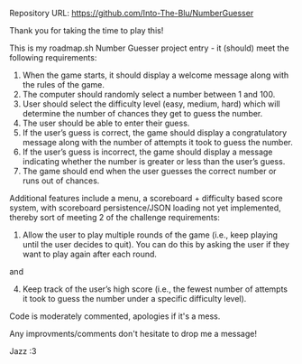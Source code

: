 Repository URL: https://github.com/Into-The-Blu/NumberGuesser 

Thank you for taking the time to play this!

This is my roadmap.sh Number Guesser project entry - it (should) meet the following requirements:

1. When the game starts, it should display a welcome message along with the rules of the game.
2. The computer should randomly select a number between 1 and 100.
3. User should select the difficulty level (easy, medium, hard) which will determine the number of chances they get to guess the number.
4. The user should be able to enter their guess.
5. If the user’s guess is correct, the game should display a congratulatory message along with the number of attempts it took to guess the number.
6. If the user’s guess is incorrect, the game should display a message indicating whether the number is greater or less than the user’s guess.
7. The game should end when the user guesses the correct number or runs out of chances.

Additional features include a menu, a scoreboard + difficulty based score system, with scoreboard persistence/JSON loading not yet implemented, thereby sort of meeting 2 of the challenge requirements:

1. Allow the user to play multiple rounds of the game (i.e., keep playing until the user decides to quit). You can do this by asking the user if they want to play again after each round.

and

4. Keep track of the user’s high score (i.e., the fewest number of attempts it took to guess the number under a specific difficulty level).

Code is moderately commented, apologies if it's a mess.

Any improvments/comments don't hesitate to drop me a message!

Jazz :3


